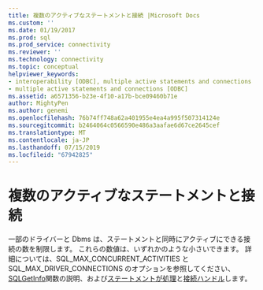 ```yaml
---
title: 複数のアクティブなステートメントと接続 |Microsoft Docs
ms.custom: ''
ms.date: 01/19/2017
ms.prod: sql
ms.prod_service: connectivity
ms.reviewer: ''
ms.technology: connectivity
ms.topic: conceptual
helpviewer_keywords:
- interoperability [ODBC], multiple active statements and connections
- multiple active statements and connections [ODBC]
ms.assetid: a6571356-b23e-4f10-a17b-bce09460b71e
author: MightyPen
ms.author: genemi
ms.openlocfilehash: 76b74ff748a62a401955e4ea4a995f507314124e
ms.sourcegitcommit: b2464064c0566590e486a3aafae6d67ce2645cef
ms.translationtype: MT
ms.contentlocale: ja-JP
ms.lasthandoff: 07/15/2019
ms.locfileid: "67942825"
---
```

# <a name="multiple-active-statements-and-connections"></a>複数のアクティブなステートメントと接続
一部のドライバーと Dbms は、ステートメントと同時にアクティブにできる接続の数を制限します。 これらの数値は、いずれかのような小さいできます。 詳細については、SQL_MAX_CONCURRENT_ACTIVITIES と SQL_MAX_DRIVER_CONNECTIONS のオプションを参照してください、 [SQLGetInfo](../../../odbc/reference/syntax/sqlgetinfo-function.md)関数の説明、および[ステートメントが処理](../../../odbc/reference/develop-app/statement-handles.md)と[接続ハンドル](../../../odbc/reference/develop-app/connection-handles.md)します。
